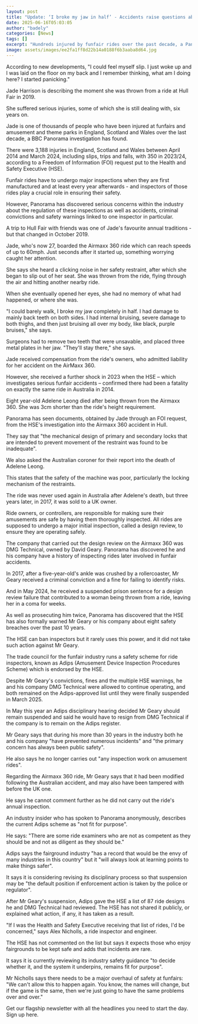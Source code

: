 ```yaml
---
layout: post
title: "Update: ‘I broke my jaw in half’ - Accidents raise questions about funfair safety"
date: 2025-06-16T05:03:05
author: "badely"
categories: [News]
tags: []
excerpt: "Hundreds injured by funfair rides over the past decade, a Panorama investigation has found."
image: assets/images/ee2fa1ff8d22b14a0188f6b3aaba8d64.jpg
---
```


According to new developments, "I could feel myself slip. I just woke up and I was laid on the floor on my back and I remember thinking, what am I doing here? I started panicking."

Jade Harrison is describing the moment she was thrown from a ride at Hull Fair in 2019.

She suffered serious injuries, some of which she is still dealing with, six years on.

Jade is one of thousands of people who have been injured at funfairs and amusement and theme parks in England, Scotland and Wales over the last decade, a BBC Panorama investigation has found.

There were 3,188 injuries in England, Scotland and Wales between April 2014 and March 2024, including slips, trips and falls, with 350 in 2023/24, according to a Freedom of Information (FOI) request put to the Health and Safety Executive (HSE).

Funfair rides have to undergo major inspections when they are first manufactured and at least every year afterwards - and inspectors of those rides play a crucial role in ensuring their safety.

However, Panorama has discovered serious concerns within the industry about the regulation of these inspections as well as accidents, criminal convictions and safety warnings linked to one inspector in particular.

A trip to Hull Fair with friends was one of Jade's favourite annual traditions - but that changed in October 2019.

Jade, who's now 27, boarded the Airmaxx 360 ride which can reach speeds of up to 60mph. Just seconds after it started up, something worrying caught her attention.

She says she heard a clicking noise in her safety restraint, after which she began to slip out of her seat. She was thrown from the ride, flying through the air and hitting another nearby ride.

When she eventually opened her eyes, she had no memory of what had happened, or where she was.

"I could barely walk, I broke my jaw completely in half. I had damage to mainly back teeth on both sides. I had internal bruising, severe damage to both thighs, and then just bruising all over my body, like black, purple bruises," she says.

Surgeons had to remove two teeth that were unsavable, and placed three metal plates in her jaw. "They'll stay there," she says.

Jade received compensation from the ride's owners, who admitted liability for her accident on the AirMaxx 360. 

However, she received a further shock in 2023 when the HSE – which investigates serious funfair accidents – confirmed there had been a fatality on exactly the same ride in Australia in 2014.

Eight year-old Adelene Leong died after being thrown from the Airmaxx 360. She was 3cm shorter than the ride's height requirement.

Panorama has seen documents, obtained by Jade through an FOI request, from the HSE's investigation into the Airmaxx 360 accident in Hull.

They say that "the mechanical design of primary and secondary locks that are intended to prevent movement of the restraint was found to be inadequate".

We also asked the Australian coroner for their report into the death of Adelene Leong.

This states that the safety of the machine was poor, particularly the locking mechanism of the restraints.

The ride was never used again in Australia after Adelene's death, but three years later, in 2017, it was sold to a UK owner.

Ride owners, or controllers, are responsible for making sure their amusements are safe by having them thoroughly inspected.  All rides are supposed to undergo a major initial inspection, called a design review, to ensure they are operating safely.

The company that carried out the design review on the Airmaxx 360 was DMG Technical, owned by David Geary. Panorama has discovered he and his company have a history of inspecting rides later involved in funfair accidents.

In 2017, after a five-year-old's ankle was crushed by a rollercoaster, Mr Geary received a criminal conviction and a fine for failing to identify risks.

And in May 2024, he received a suspended prison sentence for a design review failure that contributed to a woman being thrown from a ride, leaving her in a coma for weeks.

As well as prosecuting him twice, Panorama has discovered that the HSE has also formally warned Mr Geary or his company about eight safety breaches over the past 10 years.

The HSE can ban inspectors but it rarely uses this power, and it did not take such action against Mr Geary.

The trade council for the funfair industry runs a safety scheme for ride inspectors, known as Adips (Amusement Device Inspection Procedures Scheme) which is endorsed by the HSE.

Despite Mr Geary's convictions, fines and the multiple HSE warnings, he and his company DMG Technical were allowed to continue operating, and both remained on the Adips-approved list until they were finally suspended in March 2025.

In May this year an Adips disciplinary hearing decided Mr Geary should remain suspended and said he would have to resign from DMG Technical if the company is to remain on the Adips register.

Mr Geary says that during his more than 30 years in the industry both he and his company "have prevented numerous incidents" and "the primary concern has always been public safety".

He also says he no longer carries out "any inspection work on amusement rides".

Regarding the Airmaxx 360 ride, Mr Geary says that it had been modified following the Australian accident, and may also have been tampered with before the UK one. 

He says he cannot comment further as he did not carry out the ride's annual inspection.

An industry insider who has spoken to Panorama anonymously, describes the current Adips scheme as "not fit for purpose".

He says: "There are some ride examiners who are not as competent as they should be and not as diligent as they should be."

Adips says the fairground industry "has a record that would be the envy of many industries in this country" but it "will always look at learning points to make things safer".

It says it is considering revising its disciplinary process so that suspension may be "the default position if enforcement action is taken by the police or regulator".

After Mr Geary's suspension, Adips gave the HSE a list of 87 ride designs he and DMG Technical had reviewed. The HSE has not shared it publicly, or explained what action, if any, it has taken as a result.

"If I was the Health and Safety Executive receiving that list of rides, I'd be concerned," says Alex Nicholls, a ride inspector and engineer.

The HSE has not commented on the list but says it expects those who enjoy fairgrounds to be kept safe and adds that incidents are rare.

It says it is currently reviewing its industry safety guidance "to decide whether it, and the system it underpins, remains fit for purpose".

Mr Nicholls says there needs to be a major overhaul of safety at funfairs: "We can't allow this to happen again. You know, the names will change, but if the game is the same, then we're just going to have the same problems over and over."

Get our flagship newsletter with all the headlines you need to start the day. Sign up here.

